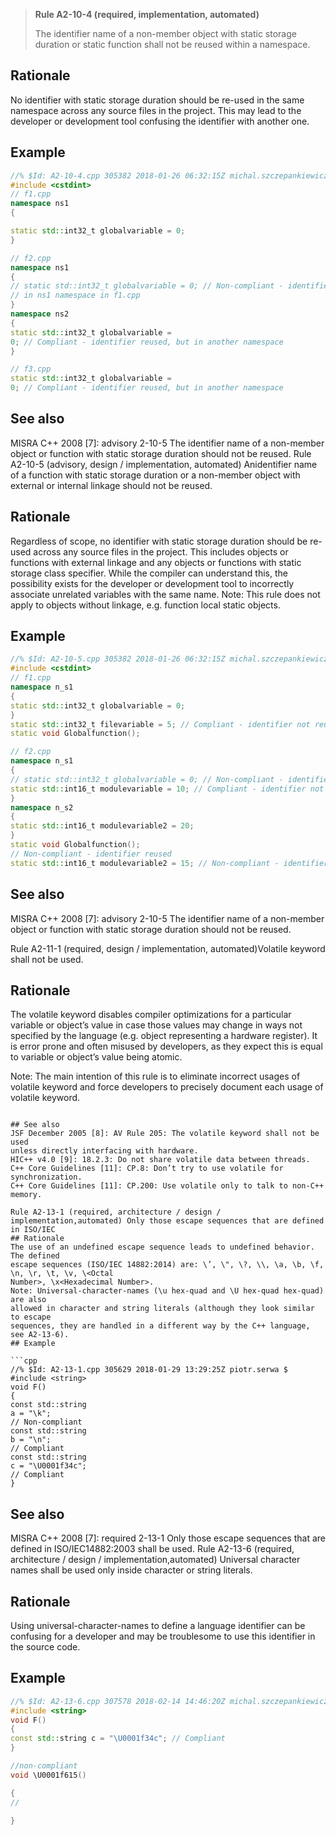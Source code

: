 > **Rule A2-10-4 (required, implementation, automated)**
>
> The identifier name of a non-member object with static storage duration
> or static function shall not be reused within a namespace.

## Rationale

No identifier with static storage duration should be re-used in the same namespace
across any source files in the project.
This may lead to the developer or development tool confusing the identifier with
another one.

## Example

```cpp
//% $Id: A2-10-4.cpp 305382 2018-01-26 06:32:15Z michal.szczepankiewicz $
#include <cstdint>
// f1.cpp
namespace ns1
{

static std::int32_t globalvariable = 0;
}

// f2.cpp
namespace ns1
{
// static std::int32_t globalvariable = 0; // Non-compliant - identifier reused
// in ns1 namespace in f1.cpp
}
namespace ns2
{
static std::int32_t globalvariable =
0; // Compliant - identifier reused, but in another namespace
}

// f3.cpp
static std::int32_t globalvariable =
0; // Compliant - identifier reused, but in another namespace

```

## See also

MISRA C++ 2008 [7]: advisory 2-10-5 The identifier name of a non-member
object or function with static storage duration should not be reused.
Rule A2-10-5 (advisory, design / implementation, automated) Anidentifier name of a function with static storage duration or a
non-member object with external or internal linkage should not be reused.

## Rationale

Regardless of scope, no identifier with static storage duration should be re-used
across any source files in the project. This includes objects or functions with external
linkage and any objects or functions with static storage class specifier. While the
compiler can understand this, the possibility exists for the developer or development
tool to incorrectly associate unrelated variables with the same name.
Note: This rule does not apply to objects without linkage, e.g. function local static
objects.

## Example

```cpp
//% $Id: A2-10-5.cpp 305382 2018-01-26 06:32:15Z michal.szczepankiewicz $
#include <cstdint>
// f1.cpp
namespace n_s1
{
static std::int32_t globalvariable = 0;
}
static std::int32_t filevariable = 5; // Compliant - identifier not reused
static void Globalfunction();

// f2.cpp
namespace n_s1
{
// static std::int32_t globalvariable = 0; // Non-compliant - identifier reused
static std::int16_t modulevariable = 10; // Compliant - identifier not reused
}
namespace n_s2
{
static std::int16_t modulevariable2 = 20;
}
static void Globalfunction();
// Non-compliant - identifier reused
static std::int16_t modulevariable2 = 15; // Non-compliant - identifier reused

```

## See also

MISRA C++ 2008 [7]: advisory 2-10-5 The identifier name of a non-member
object or function with static storage duration should not be reused.

Rule A2-11-1 (required, design / implementation, automated)Volatile keyword shall not be used.

## Rationale

The volatile keyword disables compiler optimizations for a particular variable or object’s
value in case those values may change in ways not specified by the language (e.g.
object representing a hardware register). It is error prone and often misused by
developers, as they expect this is equal to variable or object’s value being atomic.

Note: The main intention of this rule is to eliminate incorrect usages of volatile
keyword and force developers to precisely document each usage of volatile keyword.

````

## See also
JSF December 2005 [8]: AV Rule 205: The volatile keyword shall not be used
unless directly interfacing with hardware.
HIC++ v4.0 [9]: 18.2.3: Do not share volatile data between threads.
C++ Core Guidelines [11]: CP.8: Don’t try to use volatile for synchronization.
C++ Core Guidelines [11]: CP.200: Use volatile only to talk to non-C++ memory.

Rule A2-13-1 (required, architecture / design / implementation,automated) Only those escape sequences that are defined in ISO/IEC
## Rationale
The use of an undefined escape sequence leads to undefined behavior. The defined
escape sequences (ISO/IEC 14882:2014) are: \’, \", \?, \\, \a, \b, \f, \n, \r, \t, \v, \<Octal
Number>, \x<Hexadecimal Number>.
Note: Universal-character-names (\u hex-quad and \U hex-quad hex-quad) are also
allowed in character and string literals (although they look similar to escape
sequences, they are handled in a different way by the C++ language, see A2-13-6).
## Example

```cpp
//% $Id: A2-13-1.cpp 305629 2018-01-29 13:29:25Z piotr.serwa $
#include <string>
void F()
{
const std::string
a = "\k";
// Non-compliant
const std::string
b = "\n";
// Compliant
const std::string
c = "\U0001f34c";
// Compliant
}

````

## See also

MISRA C++ 2008 [7]: required 2-13-1 Only those escape sequences that are
defined in ISO/IEC14882:2003 shall be used.
Rule A2-13-6 (required, architecture / design / implementation,automated) Universal character names shall be used only inside
character or string literals.

## Rationale

Using universal-character-names to define a language identifier can be confusing for
a developer and may be troublesome to use this identifier in the source code.

## Example

```cpp
//% $Id: A2-13-6.cpp 307578 2018-02-14 14:46:20Z michal.szczepankiewicz $
#include <string>
void F()
{
const std::string c = "\U0001f34c"; // Compliant
}

//non-compliant
void \U0001f615()

{
//

}

```
